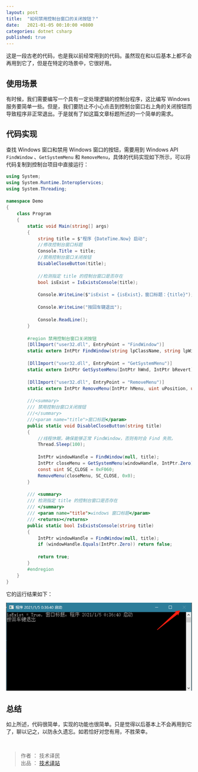 ```yaml
---
layout: post
title:  "如何禁用控制台窗口的关闭按钮？"
date:   2021-01-05 00:10:00 +0800
categories: dotnet csharp
published: true
---
```


这是一段古老的代码，也是我以前经常用到的代码。虽然现在和以后基本上都不会再用到它了，但是在特定的场景中，它很好用。

## 使用场景

有时候，我们需要编写一个具有一定处理逻辑的控制台程序，这比编写 Windows 服务要简单一些。但是，我们要防止不小心点击到控制台窗口右上角的关闭按钮而导致程序非正常退出。于是就有了如这篇文章标题所述的一个简单的需求。

## 代码实现

查找 Windows 窗口和禁用 Windows 窗口的按钮，需要用到 Windows API `FindWindow` 、`GetSystemMenu` 和 `RemoveMenu`，具体的代码实现如下所示，可以将代码复制到控制台项目中直接运行：

```csharp
using System;
using System.Runtime.InteropServices;
using System.Threading;

namespace Demo
{
    class Program
    {
        static void Main(string[] args)
        {
            string title = $"程序 {DateTime.Now} 启动";
            //修改控制台窗口标题
            Console.Title = title;
            //禁用控制台窗口关闭按钮
            DisableCloseButton(title);

            //检测指定 title 的控制台窗口是否存在
            bool isExist = IsExistsConsole(title);

            Console.WriteLine($"isExist = {isExist}，窗口标题：{title}");

            Console.WriteLine("按回车键退出");

            Console.ReadLine();
        }

        #region 禁用控制台窗口关闭按钮
        [DllImport("user32.dll", EntryPoint = "FindWindow")]
        static extern IntPtr FindWindow(string lpClassName, string lpWindowName);

        [DllImport("user32.dll", EntryPoint = "GetSystemMenu")]
        static extern IntPtr GetSystemMenu(IntPtr hWnd, IntPtr bRevert);

        [DllImport("user32.dll", EntryPoint = "RemoveMenu")]
        static extern IntPtr RemoveMenu(IntPtr hMenu, uint uPosition, uint uFlags);

        ///<summary>
        /// 禁用控制台窗口关闭按钮
        ///</summary>
        ///<param name="title">窗口标题</param>
        public static void DisableCloseButton(string title)
        {
            //线程休眠，确保能够正常 FindWindow，否则有时会 Find 失败。
            Thread.Sleep(100);

            IntPtr windowHandle = FindWindow(null, title);
            IntPtr closeMenu = GetSystemMenu(windowHandle, IntPtr.Zero);
            const uint SC_CLOSE = 0xF060;
            RemoveMenu(closeMenu, SC_CLOSE, 0x0);
        }

        /// <summary>
        /// 检测指定 title 的控制台窗口是否存在
        /// </summary>
        /// <param name="title">windows 窗口标题</param>
        /// <returns></returns>
        public static bool IsExistsConsole(string title)
        {
            IntPtr windowHandle = FindWindow(null, title);
            if (windowHandle.Equals(IntPtr.Zero)) return false;

            return true;
        }
        #endregion
    }
}
```

它的运行结果如下：

![disable close button](/assets/images/202101/disable-close-button.png)

## 总结

如上所述，代码很简单，实现的功能也很简单。只是觉得以后基本上不会再用到它了，聊以记之，以防永久遗忘。如若恰好对您有用，不胜荣幸。

<br />

> 作者 ： 技术译民  
> 出品 ： [技术译站](https://ittranslator.cn/)

